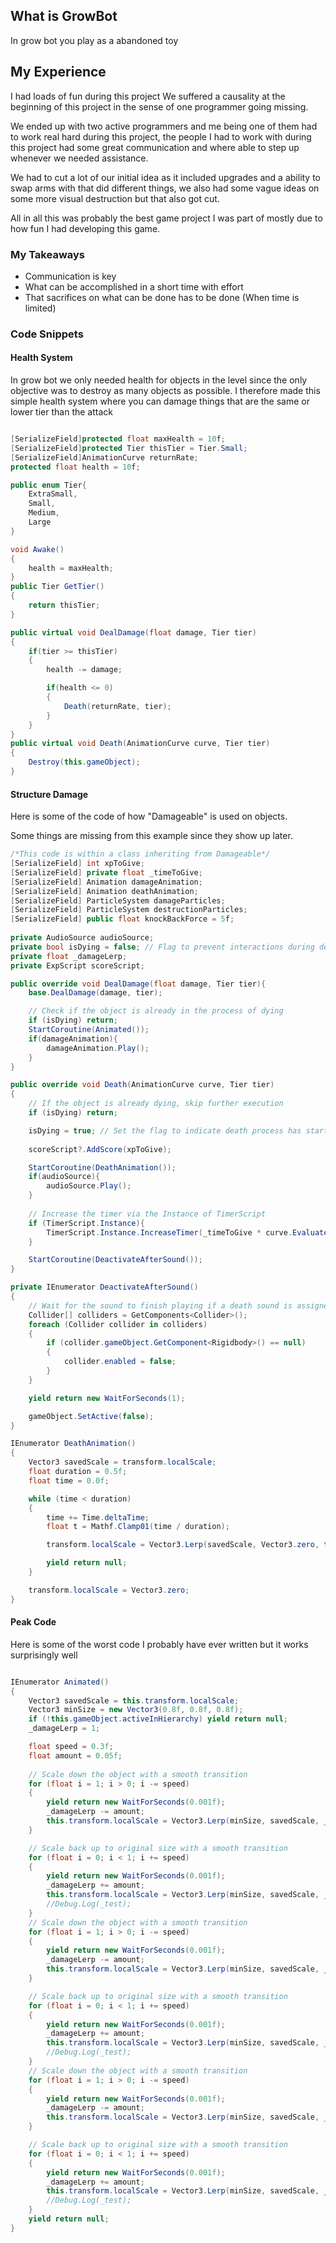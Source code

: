 ## What is GrowBot

In grow bot you play as a abandoned toy

## My Experience

I had loads of fun during this project
We suffered a causality at the beginning of this project in the sense of one programmer going missing.

We ended up with two active programmers and me being one of them had to work real hard during this project,
the people I had to work with during this project had some great communication and where able to step up whenever we needed assistance.

We had to cut a lot of our initial idea as it included upgrades and a ability to swap arms with that did different things,
we also had some vague ideas on some more visual destruction but that also got cut.

All in all this was probably the best game project I was part of mostly due to 
how fun I had developing this game.

### My Takeaways
- Communication is key
- What can be accomplished in a short time with effort
- That sacrifices on what can be done has to be done (When time is limited)

### Code Snippets

#### Health System
In grow bot we only needed health for objects in the level since the only objective
was to destroy as many objects as possible. I therefore made this simple health system
where you can damage things that are the same or lower tier than the attack

```C#

[SerializeField]protected float maxHealth = 10f;
[SerializeField]protected Tier thisTier = Tier.Small;
[SerializeField]AnimationCurve returnRate;
protected float health = 10f;

public enum Tier{
    ExtraSmall,
    Small,
    Medium,
    Large
}

void Awake()
{
    health = maxHealth;
}
public Tier GetTier()
{
    return thisTier;
}

public virtual void DealDamage(float damage, Tier tier)
{
    if(tier >= thisTier)
    {
        health -= damage; 

        if(health <= 0)
        {
            Death(returnRate, tier);
        }
    }
}
public virtual void Death(AnimationCurve curve, Tier tier)
{
    Destroy(this.gameObject);
}

```

#### Structure Damage

Here is some of the code of how "Damageable" is used on objects.

<!-- There is some minor things I cut out from the example (Awake) -->

Some things are missing from this example since they show up later.

```C#
/*This code is within a class inheriting from Damageable*/
[SerializeField] int xpToGive;
[SerializeField] private float _timeToGive;
[SerializeField] Animation damageAnimation;
[SerializeField] Animation deathAnimation;
[SerializeField] ParticleSystem damageParticles;
[SerializeField] ParticleSystem destructionParticles;
[SerializeField] public float knockBackForce = 5f;
    
private AudioSource audioSource; 
private bool isDying = false; // Flag to prevent interactions during death
private float _damageLerp;
private ExpScript scoreScript;

public override void DealDamage(float damage, Tier tier){
    base.DealDamage(damage, tier);

    // Check if the object is already in the process of dying
    if (isDying) return;
    StartCoroutine(Animated());
    if(damageAnimation){
        damageAnimation.Play();           
    }
}

public override void Death(AnimationCurve curve, Tier tier)
{
    // If the object is already dying, skip further execution
    if (isDying) return;

    isDying = true; // Set the flag to indicate death process has started
    
    scoreScript?.AddScore(xpToGive);

    StartCoroutine(DeathAnimation());
    if(audioSource){
        audioSource.Play(); 
    }
    
    // Increase the timer via the Instance of TimerScript
    if (TimerScript.Instance){
        TimerScript.Instance.IncreaseTimer(_timeToGive * curve.Evaluate((int)tier));
    }

    StartCoroutine(DeactivateAfterSound());
}

private IEnumerator DeactivateAfterSound()
{
    // Wait for the sound to finish playing if a death sound is assigned
    Collider[] colliders = GetComponents<Collider>();
    foreach (Collider collider in colliders)
    {
        if (collider.gameObject.GetComponent<Rigidbody>() == null)
        {
            collider.enabled = false;
        }
    }

    yield return new WaitForSeconds(1);

    gameObject.SetActive(false);
}

IEnumerator DeathAnimation()
{
    Vector3 savedScale = transform.localScale;
    float duration = 0.5f;
    float time = 0.0f;

    while (time < duration)
    {
        time += Time.deltaTime;
        float t = Mathf.Clamp01(time / duration);

        transform.localScale = Vector3.Lerp(savedScale, Vector3.zero, t);

        yield return null;
    }

    transform.localScale = Vector3.zero;
}

```

#### Peak Code

Here is some of the worst code I probably have ever written but it works surprisingly well

```C#

IEnumerator Animated()
{
    Vector3 savedScale = this.transform.localScale;
    Vector3 minSize = new Vector3(0.8f, 0.8f, 0.8f);
    if (!this.gameObject.activeInHierarchy) yield return null;
    _damageLerp = 1;

    float speed = 0.3f;
    float amount = 0.05f;
    
    // Scale down the object with a smooth transition
    for (float i = 1; i > 0; i -= speed)
    {
        yield return new WaitForSeconds(0.001f);
        _damageLerp -= amount;
        this.transform.localScale = Vector3.Lerp(minSize, savedScale, _damageLerp);
    }

    // Scale back up to original size with a smooth transition
    for (float i = 0; i < 1; i += speed)
    {
        yield return new WaitForSeconds(0.001f);
        _damageLerp += amount;
        this.transform.localScale = Vector3.Lerp(minSize, savedScale, _damageLerp);
        //Debug.Log(_test);
    }
    // Scale down the object with a smooth transition
    for (float i = 1; i > 0; i -= speed)
    {
        yield return new WaitForSeconds(0.001f);
        _damageLerp -= amount;
        this.transform.localScale = Vector3.Lerp(minSize, savedScale, _damageLerp);
    }

    // Scale back up to original size with a smooth transition
    for (float i = 0; i < 1; i += speed)
    {
        yield return new WaitForSeconds(0.001f);
        _damageLerp += amount;
        this.transform.localScale = Vector3.Lerp(minSize, savedScale, _damageLerp);
        //Debug.Log(_test);
    }
    // Scale down the object with a smooth transition
    for (float i = 1; i > 0; i -= speed)
    {
        yield return new WaitForSeconds(0.001f);
        _damageLerp -= amount;
        this.transform.localScale = Vector3.Lerp(minSize, savedScale, _damageLerp);
    }

    // Scale back up to original size with a smooth transition
    for (float i = 0; i < 1; i += speed)
    {
        yield return new WaitForSeconds(0.001f);
        _damageLerp += amount;
        this.transform.localScale = Vector3.Lerp(minSize, savedScale, _damageLerp);
        //Debug.Log(_test);
    }
    yield return null;
}

```